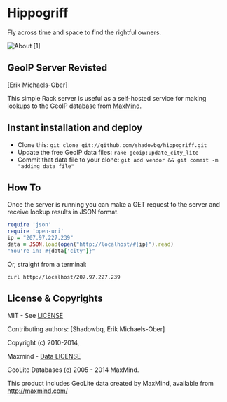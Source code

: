 # Hippogriff

Fly across time and space to find the rightful owners.

![About](http://upload.wikimedia.org/wikipedia/commons/d/da/Hippogriff2.jpg) [1]

## GeoIP Server Revisted

[Erik Michaels-Ober]

This simple Rack server is useful as a self-hosted service for making lookups to the GeoIP database from [MaxMind][].

[maxmind]: http://www.maxmind.com/app/geolite


## Instant installation and deploy

* Clone this: `git clone git://github.com/shadowbq/hippogriff.git`
* Update the free GeoIP data files: `rake geoip:update_city_lite`
* Commit that data file to your clone: `git add vendor && git commit -m "adding data file"`

## How To

Once the server is running you can make a GET request to the server and receive lookup results in JSON format.

```ruby
require 'json'
require 'open-uri'
ip = "207.97.227.239"
data = JSON.load(open("http://localhost/#{ip}").read)
"You're in: #{data['city']}"
```

Or, straight from a terminal:

    curl http://localhost/207.97.227.239

## License & Copyrights

MIT - See [LICENSE](./LICENSE)

Contributing authors: [Shadowbq, Erik Michaels-Ober]

Copyright (c) 2010-2014, 

Maxmind - [Data LICENSE](./LICENSE.maxmind)

GeoLite Databases (c) 2005 - 2014 MaxMind.

This product includes GeoLite data created by MaxMind, available from
http://maxmind.com/ 

